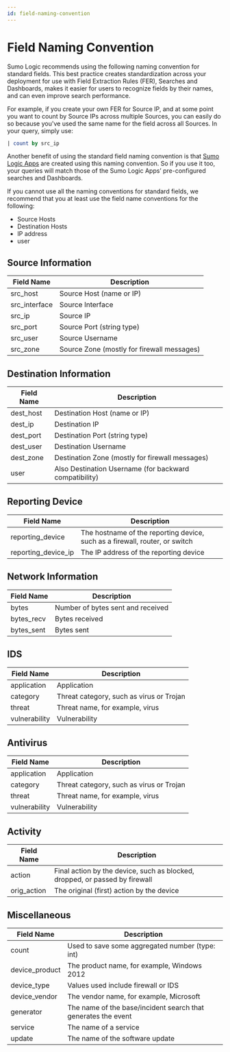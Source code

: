 ```yaml
---
id: field-naming-convention
---
```


# Field Naming Convention

Sumo Logic recommends using the following naming convention for standard fields. This best practice creates standardization across your deployment for use with Field Extraction Rules (FER), Searches and Dashboards, makes it easier for users to recognize fields by their names, and can even improve search performance.

For example, if you create your own FER for Source IP, and at some point you want to count by Source IPs across multiple Sources, you can easily do so because you've used the same name for the field across all Sources. In your query, simply use:

```sql
| count by src_ip
```

Another benefit of using the standard field naming convention is that [Sumo Logic Apps](/docs/sumo-logic-apps) are created using this naming convention. So if you use it too, your queries will match those of the Sumo Logic Apps’ pre-configured searches and Dashboards.

If you cannot use all the naming conventions for standard fields, we recommend that you at least use the field name conventions for the following:

* Source Hosts
* Destination Hosts
* IP address
* user

## Source Information

| Field Name | Description |
|--|--|
| src_host | Source Host (name or IP) |
| src_interface  | Source Interface |
| src_ip | Source IP |
| src_port | Source Port (string type) |
| src_user | Source Username |
| src_zone | Source Zone (mostly for firewall messages) |

## Destination Information

| Field Name | Description |
|--|--|
| dest_host | Destination Host (name or IP) |
| dest_ip | Destination IP |
| dest_port | Destination Port (string type) |
| dest_user | Destination Username |
| dest_zone | Destination Zone (mostly for firewall messages) |
| user | Also Destination Username (for backward compatibility) |

## Reporting Device

| Field Name | Description |
|--|--|
| reporting_device | The hostname of the reporting device, such as a firewall, router, or switch |
| reporting_device_ip | The IP address of the reporting device |

## Network Information

| Field Name | Description |
|--|--|
| bytes | Number of bytes sent and received |
| bytes_recv | Bytes received |
| bytes_sent | Bytes sent |

## IDS

| Field Name | Description |
|--|--|
| application | Application |
| category | Threat category, such as virus or Trojan |
| threat | Threat name, for example, virus |
| vulnerability  | Vulnerability |

## Antivirus

| Field Name | Description |
|--|--|
| application | Application |
| category | Threat category, such as virus or Trojan |
| threat | Threat name, for example, virus |
| vulnerability  | Vulnerability |

## Activity

| Field Name | Description |
|--|--|
| action | Final action by the device, such as blocked, dropped, or passed by firewall |
| orig_action | The original (first) action by the device |

## Miscellaneous

| Field Name | Description |
|--|--|
| count | Used to save some aggregated number (type: int) |
| device_product | The product name, for example, Windows 2012 |
| device_type | Values used include firewall or IDS |
| device_vendor  | The vendor name, for example, Microsoft |
| generator | The name of the base/incident search that generates the event |
| service | The name of a service |
| update | The name of the software update |
